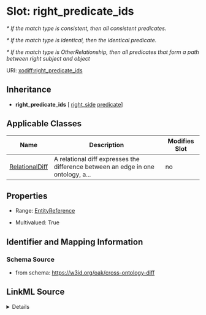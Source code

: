 

# Slot: right_predicate_ids


_* If the match type is consistent, then all consistent predicates._

_* If the match type is identical, then the identical predicate._

_* If the match type is OtherRelationship, then all predicates that form a path between right subject and object_



URI: [xodiff:right_predicate_ids](https://w3id.org/oak/cross-ontology-diff/right_predicate_ids)




## Inheritance

* **right_predicate_ids** [ [right_side](right_side.md) [predicate](predicate.md)]






## Applicable Classes

| Name | Description | Modifies Slot |
| --- | --- | --- |
| [RelationalDiff](RelationalDiff.md) | A relational diff expresses the difference between an edge in one ontology, a... |  no  |







## Properties

* Range: [EntityReference](EntityReference.md)

* Multivalued: True





## Identifier and Mapping Information







### Schema Source


* from schema: https://w3id.org/oak/cross-ontology-diff




## LinkML Source

<details>
```yaml
name: right_predicate_ids
description: '* If the match type is consistent, then all consistent predicates.

  * If the match type is identical, then the identical predicate.

  * If the match type is OtherRelationship, then all predicates that form a path between
  right subject and object'
from_schema: https://w3id.org/oak/cross-ontology-diff
rank: 1000
mixins:
- right_side
- predicate
multivalued: true
alias: right_predicate_ids
owner: RelationalDiff
domain_of:
- RelationalDiff
range: EntityReference

```
</details>